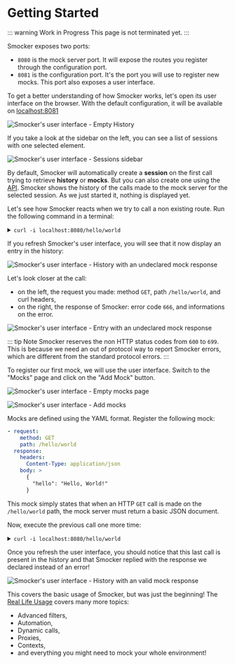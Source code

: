 # Getting Started

::: warning Work in Progress
This page is not terminated yet.
:::

Smocker exposes two ports:

- `8080` is the mock server port. It will expose the routes you register through the configuration port.
- `8081` is the configuration port. It's the port you will use to register new mocks. This port also exposes a user interface.

To get a better understanding of how Smocker works, let's open its user interface on the browser. With the default configuration, it will be available on [localhost:8081](http://localhost:8081/)

![Smocker's user interface - Empty History](/screenshots/screenshot-empty-history.png)

If you take a look at the sidebar on the left, you can see a list of sessions with one selected element.

![Smocker's user interface - Sessions sidebar](/screenshots/screenshot-sessions.png)

By default, Smocker will automatically create a **session** on the first call trying to retrieve **history** or **mocks**.
But you can also create one using the [API](/technical-documentation/api.html#start-session).
Smocker shows the history of the calls made to the mock server for the selected session. As we just started it, nothing is displayed yet.

Let's see how Smocker reacts when we try to call a non existing route. Run the following command in a terminal:

<details>
<summary><code>curl -i localhost:8080/hello/world</code></summary>

```
HTTP/1.1 666 status code 666
Content-Type: application/json; charset=UTF-8
Date: Wed, 29 Jan 2020 17:25:31 GMT
Content-Length: 206

{"message":"No mock found matching the request","request":{"path":"/hello/world","method":"GET","body":"","headers":{"Accept":["*/*"],"User-Agent":["curl/7.54.0"]},"date":"2020-01-29T17:25:31.956225978Z"}}
```

</details>

If you refresh Smocker's user interface, you will see that it now display an entry in the history:

![Smocker's user interface - History with an undeclared mock response](/screenshots/screenshot-history-666.png)

Let's look closer at the call:

- on the left, the request you made: method `GET`, path `/hello/world`, and curl headers,
- on the right, the response of Smocker: error code `666`, and informations on the error.

![Smocker's user interface - Entry with an undeclared mock response](/screenshots/screenshot-hello-world-666.png)

::: tip Note
Smocker reserves the non HTTP status codes from `600` to `699`. This is because we need an out of protocol way to report Smocker errors, which are different from the standard protocol errors.
:::

To register our first mock, we will use the user interface. Switch to the "Mocks" page and click on the "Add Mock" button.

![Smocker's user interface - Empty mocks page](/screenshots/screenshot-empty-mocks.png)

![Smocker's user interface - Add mocks](/screenshots/screenshot-add-mocks.png)

Mocks are defined using the YAML format. Register the following mock:

```yml
- request:
    method: GET
    path: /hello/world
  response:
    headers:
      Content-Type: application/json
    body: >
      {
        "hello": "Hello, World!"
      }
```

This mock simply states that when an HTTP `GET` call is made on the `/hello/world` path, the mock server must return a basic JSON document.

Now, execute the previous call one more time:

<details>
<summary><code>curl -i localhost:8080/hello/world</code></summary>

```
HTTP/1.1 200 OK
Content-Type: application/json
Date: Wed, 29 Jan 2020 17:40:52 GMT
Content-Length: 30

{
  "hello": "Hello, World!"
}
```

</details>

Once you refresh the user interface, you should notice that this last call is present in the history and that Smocker replied with the response we declared instead of an error!

![Smocker's user interface - History with an valid mock response](/screenshots/screenshot-hello-world-200.png)

This covers the basic usage of Smocker, but was just the beginning! The [Real Life Usage](./real-life.md) covers many more topics:

- Advanced filters,
- Automation,
- Dynamic calls,
- Proxies,
- Contexts,
- and everything you might need to mock your whole environment!
